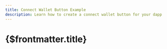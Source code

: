```yaml
---
title: Connect Wallet Button Example
description: Learn how to create a connect wallet button for your dapp with Web3-Onboard. For this example, we are going to use the injected wallets module.
---
```


<script>
  import { ConnectWallet, ReactConnectWallet, SvelteConnectWallet } from '$lib/components'
  
  const frameworks = ['react', 'svelte']
</script>

# {$frontmatter.title}

<ConnectWallet />

<div class="w-full  h-5"/>

<Tabs values={frameworks}>
  <TabPanel value="react">
    <ReactConnectWallet />
  </TabPanel>
  <TabPanel value="svelte">
    <SvelteConnectWallet />
  </TabPanel>
</Tabs>
